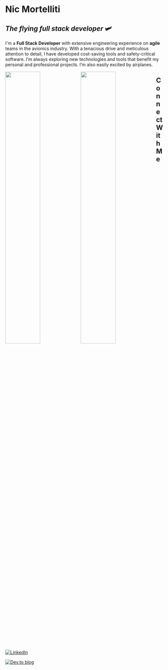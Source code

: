 # Nic Mortelliti

## _The flying full stack developer_ 🛩️

I'm a **Full Stack Developer** with extensive engineering experience on **agile** teams in the avionics industry. With a tenacious drive and meticulous attention to detail, I have developed cost-saving tools and safety-critical software. I’m always exploring new technologies and tools that benefit my personal and professional projects. I’m also easily excited by airplanes.

<img align="left" width="47%" src="https://streak-stats.demolab.com?user=nicmortelliti&theme=tokyonight&hide_border=true&border_radius=0" />
<img align="left" width="47%" src="https://github-readme-stats.vercel.app/api/top-langs/?username=NicMortelliti&layout=compact"/>

## Connect With Me

[![LinkedIn](https://img.shields.io/badge/linkedin-%230077B5.svg?style=for-the-badge&logo=linkedin&logoColor=white)](https://www.linkedin.com/in/nicolas-mortelliti/)

[![Dev.to blog](https://img.shields.io/badge/dev.to-0A0A0A?style=for-the-badge&logo=dev.to&logoColor=white)](https://dev.to/nicm)
